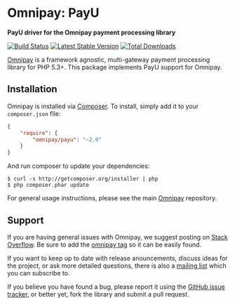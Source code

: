 # Omnipay: PayU

**PayU driver for the Omnipay payment processing library**

[![Build Status](https://travis-ci.org/thephpleague/omnipay-payu.png?branch=master)](https://travis-ci.org/thephpleague/omnipay-payu)
[![Latest Stable Version](https://poser.pugx.org/omnipay/payu/version.png)](https://packagist.org/packages/omnipay/payu)
[![Total Downloads](https://poser.pugx.org/omnipay/payu/d/total.png)](https://packagist.org/packages/omnipay/payu)

[Omnipay](https://github.com/thephpleague/omnipay) is a framework agnostic, multi-gateway payment
processing library for PHP 5.3+. This package implements PayU support for Omnipay.

## Installation

Omnipay is installed via [Composer](http://getcomposer.org/). To install, simply add it
to your `composer.json` file:

```json
{
    "require": {
        "omnipay/payu": "~2.0"
    }
}
```

And run composer to update your dependencies:

    $ curl -s http://getcomposer.org/installer | php
    $ php composer.phar update


For general usage instructions, please see the main [Omnipay](https://github.com/thephpleague/omnipay)
repository.

## Support

If you are having general issues with Omnipay, we suggest posting on
[Stack Overflow](http://stackoverflow.com/). Be sure to add the
[omnipay tag](http://stackoverflow.com/questions/tagged/omnipay) so it can be easily found.

If you want to keep up to date with release anouncements, discuss ideas for the project,
or ask more detailed questions, there is also a [mailing list](https://groups.google.com/forum/#!forum/omnipay) which
you can subscribe to.

If you believe you have found a bug, please report it using the [GitHub issue tracker](https://github.com/thephpleague/omnipay-payu/issues),
or better yet, fork the library and submit a pull request.
